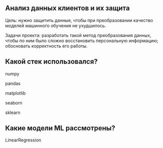 ## Анализ данных клиентов и их защита
Цель: нужно защитить данные, чтобы при преобразовании качество моделей машинного обучения не ухудшилось.

Задачи проекта: разработать такой метод преобразования данных, чтобы по ним было сложно восстановить персональную информацию; обосновать корректность его работы.
## Какой стек использовался?
numpy

pandas

matplotlib

seaborn

sklearn
## Какие модели ML рассмотрены?
LinearRegression
